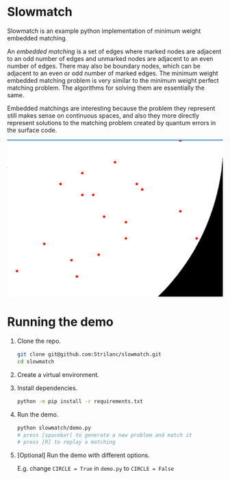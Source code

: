 # Slowmatch

Slowmatch is an example python implementation of minimum weight embedded matching.

An *embedded matching* is a set of edges where marked nodes are adjacent to an odd number of edges and unmarked nodes are adjacent to an even number of edges.
There may also be boundary nodes, which can be adjacent to an even or odd number of marked edges.
The minimum weight embedded matching problem is very similar to the minimum weight perfect matching problem.
The algorithms for solving them are essentially the same.

Embedded matchings are interesting because the problem they represent still makes sense on continuous spaces,
and also they more directly represent solutions to the matching problem created by quantum errors in the surface code.

![example](animation.gif)

# Running the demo

1. Clone the repo.

    ```bash
    git clone git@github.com:Strilanc/slowmatch.git
    cd slowmatch
    ```
    
2. Create a virtual environment.

3. Install dependencies.

    ```bash
    python -m pip install -r requirements.txt
    ```

4. Run the demo.

    ```bash
    python slowmatch/demo.py
    # press [spacebar] to generate a new problem and match it
    # press [R] to replay a matching
    ```

5. [Optional] Run the demo with different options.

    E.g. change `CIRCLE = True` in `demo.py` to `CIRCLE = False`
    
